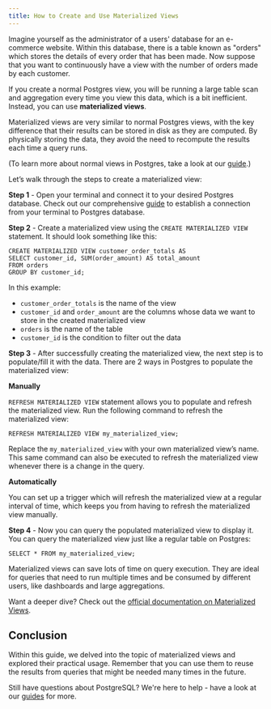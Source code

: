 ```yaml
---
title: How to Create and Use Materialized Views
---
```


Imagine yourself as the administrator of a users' database for an e-commerce website. Within this database, there is a table known as "orders" which stores the details of every order that has been made. Now suppose that you want to continuously have a view with the number of orders made by each customer.

If you create a normal Postgres view, you will be running a large table scan and aggregation every time you view this data, which is a bit inefficient. Instead, you can use **materialized views**.

Materialized views are very similar to normal Postgres views, with the key difference that their results can be stored in disk as they are computed. By physically storing the data, they avoid the need to recompute the results each time a query runs.

(To learn more about normal views in Postgres, take a look at our [guide](https://tembo.io/docs/postgres_guides/how-to-create-views-in-postgres/).)

Let’s walk through the steps to create a materialized view:

**Step 1** - Open your terminal and connect it to your desired Postgres database. Check out our comprehensive [guide](https://tembo.io/docs/postgres_guides/how-to-connect-to-postgres/) to establish a connection from your terminal to Postgres database.

**Step 2** - Create a materialized view using the `CREATE MATERIALIZED VIEW` statement. It should look something like this:

```
CREATE MATERIALIZED VIEW customer_order_totals AS
SELECT customer_id, SUM(order_amount) AS total_amount
FROM orders
GROUP BY customer_id;
```

In this example:

-   `customer_order_totals` is the name of the view
-   `customer_id` and `order_amount` are the columns whose data we want to store in the created materialized view
-   `orders` is the name of the table
-   `customer_id` is the condition to filter out the data

**Step 3** - After successfully creating the materialized view, the next step is to populate/fill it with the data. There are 2 ways in Postgres to populate the materialized view:

**Manually**

`REFRESH MATERIALIZED VIEW` statement allows you to populate and refresh the materialized view. Run the following command to refresh the materialized view:

```
REFRESH MATERIALIZED VIEW my_materialized_view;
```

Replace the `my_materialized_view` with your own materialized view’s name. This same command can also be executed to refresh the materialized view whenever there is a change in the query.

**Automatically**

You can set up a trigger which will refresh the materialized view at a regular interval of time, which keeps you from having to refresh the materialized view manually.

**Step 4** - Now you can query the populated materialized view to display it. You can query the materialized view just like a regular table on Postgres:

```
SELECT * FROM my_materialized_view;
```

Materialized views can save lots of time on query execution. They are ideal for queries that need to run multiple times and be consumed by different users, like dashboards and large aggregations.

Want a deeper dive? Check out the [official documentation on Materialized Views](https://www.postgresql.org/docs/current/rules-materializedviews.html).

## Conclusion

Within this guide, we delved into the topic of materialized views and explored their practical usage. Remember that you can use them to reuse the results from queries that might be needed many times in the future.

Still have questions about PostgreSQL? We're here to help - have a look at our [guides](/docs/getting-started/postgres_guides/all-possible-joins-in-postgres) for more.
